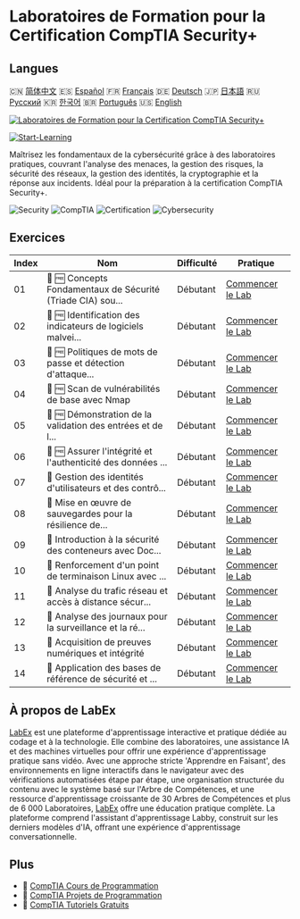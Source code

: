 # Laboratoires de Formation pour la Certification CompTIA Security+

## Langues

🇨🇳 [简体中文](README_zh.md) 🇪🇸 [Español](README_es.md) 🇫🇷 [Français](README_fr.md) 🇩🇪 [Deutsch](README_de.md) 🇯🇵 [日本語](README_ja.md) 🇷🇺 [Русский](README_ru.md) 🇰🇷 [한국어](README_ko.md) 🇧🇷 [Português](README_pt.md) 🇺🇸 [English](README.md) 

[![Laboratoires de Formation pour la Certification CompTIA Security+](https://cover-creator.labex.io/comptia-security-plus-training-labs.png?lang=fr)](https://labex.io/fr/courses/comptia-security-plus-training-labs)

[![Start-Learning](https://img.shields.io/badge/Start-Learning-whitesmoke?style=for-the-badge)](https://labex.io/fr/courses/comptia-security-plus-training-labs)

Maîtrisez les fondamentaux de la cybersécurité grâce à des laboratoires pratiques, couvrant l'analyse des menaces, la gestion des risques, la sécurité des réseaux, la gestion des identités, la cryptographie et la réponse aux incidents. Idéal pour la préparation à la certification CompTIA Security+.

![Security](https://img.shields.io/badge/Security-whitesmoke?style=for-the-badge&logo=security)
![CompTIA](https://img.shields.io/badge/CompTIA-whitesmoke?style=for-the-badge&logo=comptia)
![Certification](https://img.shields.io/badge/Certification-whitesmoke?style=for-the-badge&logo=certification)
![Cybersecurity](https://img.shields.io/badge/Cybersecurity-whitesmoke?style=for-the-badge&logo=cybersecurity)


## Exercices

|   Index | Nom                                                         | Difficulté   | Pratique                                                                                                                                                                                          |
|---------|-------------------------------------------------------------|--------------|---------------------------------------------------------------------------------------------------------------------------------------------------------------------------------------------------|
|      01 | 🧩 🆓 Concepts Fondamentaux de Sécurité (Triade CIA) sou... | Débutant     | <a target='_blank' href='https://labex.io/fr/labs/comptia-foundational-security-concepts-cia-triad-in-linux-592882?course=comptia-security-plus-training-labs'>Commencer le Lab</a>               |
|      02 | 🧩 🆓 Identification des indicateurs de logiciels malvei... | Débutant     | <a target='_blank' href='https://labex.io/fr/labs/comptia-identifying-malware-indicators-on-linux-592887?course=comptia-security-plus-training-labs'>Commencer le Lab</a>                         |
|      03 | 🧩 🆓 Politiques de mots de passe et détection d'attaque... | Débutant     | <a target='_blank' href='https://labex.io/fr/labs/comptia-password-policies-and-detecting-attack-in-linux-592888?course=comptia-security-plus-training-labs'>Commencer le Lab</a>                 |
|      04 | 🧩 🆓 Scan de vulnérabilités de base avec Nmap              | Débutant     | <a target='_blank' href='https://labex.io/fr/labs/comptia-basic-vulnerability-scanning-with-nmap-594554?course=comptia-security-plus-training-labs'>Commencer le Lab</a>                          |
|      05 | 🧩 🆓 Démonstration de la validation des entrées et de l... | Débutant     | <a target='_blank' href='https://labex.io/fr/labs/comptia-demonstrating-input-validation-and-code-integrity-594556?course=comptia-security-plus-training-labs'>Commencer le Lab</a>               |
|      06 | 🧩 🆓 Assurer l'intégrité et l'authenticité des données ... | Débutant     | <a target='_blank' href='https://labex.io/fr/labs/comptia-ensuring-data-integrity-and-authenticity-with-cryptography-594576?course=comptia-security-plus-training-labs'>Commencer le Lab</a>      |
|      07 | 🧩  Gestion des identités d'utilisateurs et des contrô...   | Débutant     | <a target='_blank' href='https://labex.io/fr/labs/comptia-managing-user-identities-and-access-controls-in-linux-594585?course=comptia-security-plus-training-labs'>Commencer le Lab</a>           |
|      08 | 🧩  Mise en œuvre de sauvegardes pour la résilience de...   | Débutant     | <a target='_blank' href='https://labex.io/fr/labs/comptia-implementing-data-resilience-backups-and-file-integrity-594583?course=comptia-security-plus-training-labs'>Commencer le Lab</a>         |
|      09 | 🧩  Introduction à la sécurité des conteneurs avec Doc...   | Débutant     | <a target='_blank' href='https://labex.io/fr/labs/comptia-introduction-to-container-security-with-docker-594584?course=comptia-security-plus-training-labs'>Commencer le Lab</a>                  |
|      10 | 🧩  Renforcement d'un point de terminaison Linux avec ...   | Débutant     | <a target='_blank' href='https://labex.io/fr/labs/comptia-hardening-a-linux-endpoint-with-firewall-and-service-management-594582?course=comptia-security-plus-training-labs'>Commencer le Lab</a> |
|      11 | 🧩  Analyse du trafic réseau et accès à distance sécur...   | Débutant     | <a target='_blank' href='https://labex.io/fr/labs/comptia-network-traffic-analysis-and-secure-remote-access-594587?course=comptia-security-plus-training-labs'>Commencer le Lab</a>               |
|      12 | 🧩  Analyse des journaux pour la surveillance et la ré...   | Débutant     | <a target='_blank' href='https://labex.io/fr/labs/comptia-monitoring-and-incident-response-log-analysis-594586?course=comptia-security-plus-training-labs'>Commencer le Lab</a>                   |
|      13 | 🧩  Acquisition de preuves numériques et intégrité          | Débutant     | <a target='_blank' href='https://labex.io/fr/labs/comptia-digital-forensics-evidence-acquisition-and-integrity-594581?course=comptia-security-plus-training-labs'>Commencer le Lab</a>            |
|      14 | 🧩  Application des bases de référence de sécurité et ...   | Débutant     | <a target='_blank' href='https://labex.io/fr/labs/comptia-applying-security-baselines-and-compliance-controls-594580?course=comptia-security-plus-training-labs'>Commencer le Lab</a>             |

## À propos de LabEx

[LabEx](https://labex.io) est une plateforme d'apprentissage interactive et pratique dédiée au codage et à la technologie. Elle combine des laboratoires, une assistance IA et des machines virtuelles pour offrir une expérience d'apprentissage pratique sans vidéo. Avec une approche stricte 'Apprendre en Faisant', des environnements en ligne interactifs dans le navigateur avec des vérifications automatisées étape par étape, une organisation structurée du contenu avec le système basé sur l'Arbre de Compétences, et une ressource d'apprentissage croissante de 30 Arbres de Compétences et plus de 6 000 Laboratoires, [LabEx](https://labex.io) offre une éducation pratique complète. La plateforme comprend l'assistant d'apprentissage Labby, construit sur les derniers modèles d'IA, offrant une expérience d'apprentissage conversationnelle.

## Plus

- 🔗 [CompTIA Cours de Programmation](https://github.com/labex-labs/awesome-programming-courses)
- 🔗 [CompTIA Projets de Programmation](https://github.com/labex-labs/awesome-programming-projects)
- 🔗 [CompTIA Tutoriels Gratuits](https://github.com/labex-labs/comptia-free-tutorials)

